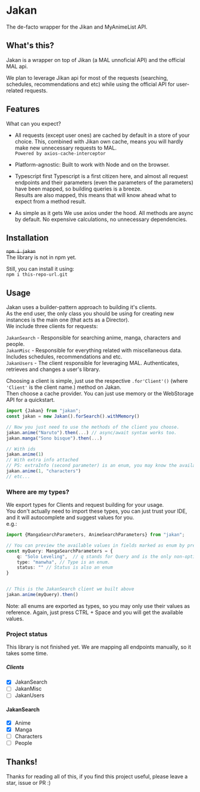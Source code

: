 # Jakan
The de-facto wrapper for the Jikan and MyAnimeList API.

## What's this?
Jakan is a wrapper on top of Jikan (a MAL unnoficial API) and the official MAL api.  

We plan to leverage Jikan api for most of the requests (searching, schedules, recommendations and etc) 
while using the official API for user-related requests.

## Features
What can you expect?

- All requests (except user ones) are cached by default in a store of your choice. 
This, combined with Jikan own cache, means you will hardly make new unnecessary requests to MAL.  
`Powered by axios-cache-interceptor`


- Platform-agnostic: Built to work with Node and on the browser.


- Typescript first
Typescript is a first citizen here, and almost all request endpoints and their parameters 
(even the parameters of the parameters) have been mapped, so building queries is a breeze.  
Results are also mapped, this means that will know ahead what to expect from a method result.  


- As simple as it gets
We use axios under the hood. All methods are async by default. No expensive calculations, no unnecessary dependencies.

## Installation
~~`npm i jakan`~~  
The library is not in npm yet.  

Still, you can install it using:  
`npm i this-repo-url.git`  

## Usage

Jakan uses a builder-pattern approach to building it's clients.  
As the end user, the only class you should be using for creating new instances is the main one (that acts as a Director).  
We include three clients for requests:  


`JakanSearch` - Responsible for searching anime, manga, characters and people.  
`JakanMisc` - Responsible for everything related with miscellaneous data. Includes schedules, recommendations and etc.  
`JakanUsers` - The client responsible for leveraging MAL. Authenticates, retrieves and changes a user's library.  

Choosing a client is simple, just use the respective `.for'Client'()` (where `'Client'` is the client name.) method on Jakan.  
Then choose a cache provider. You can just use memory or the WebStorage API for a quickstart.
```typescript
import {Jakan} from "jakan";
const jakan = new Jakan().forSearch().withMemory()

// Now you just need to use the methods of the client you choose.
jakan.anime("Naruto").then(...) // async/await syntax works too.
jakan.manga("Sono bisque").then(...) 

// With ids
jakan.anime(1)
// With extra info attached
// PS: extraInfo (second parameter) is an enum, you may know the available values by pressing CTRL + Space or equivalent.
jakan.anime(1, "characters")
// etc...
```

### Where are my types?
We export types for Clients and request building for your usage.  
You don't actually need to import these types, you can just trust your IDE, and it will autocomplete and suggest values for you.  
e.g.:

```typescript
import {MangaSearchParameters, AnimeSearchParameters} from "jakan";

// You can preview the available values in fields marked as enum by pressing CTRL + SPACE (or equivalent) in your IDE
const myQuery: MangaSearchParameters = {
    q: "Solo Leveling",  // q stands for Query and is the only non-optional value.
    type: "manwha", // Type is an enum.
    status: "" // Status is also an enum
}


// This is the JakanSearch client we built above
jakan.anime(myQuery).then()
```

Note: all enums are exported as types, so you may only use their values as reference. Again, just press CTRL + Space and 
you will get the available values.

### Project status
This library is not finished yet. We are mapping all endpoints manually, so it takes some time.

##### Clients
- [x] JakanSearch
- [ ] JakanMisc
- [ ] JakanUsers

#### JakanSearch
- [x] Anime
- [x] Manga
- [ ] Characters
- [ ] People

## Thanks!
Thanks for reading all of this, if you find this project useful, please leave a star, issue or PR :)  


